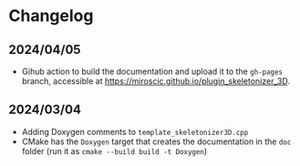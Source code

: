# Changelog

## 2024/04/05

* Gihub action to build the documentation and upload it to the `gh-pages` branch, accessible at <https://miroscic.github.io/plugin_skeletonizer_3D>.

## 2024/03/04

* Adding Doxygen comments to `template_skeletonizer3D.cpp`
* CMake has the `Doxygen` target that creates the documentation in the `doc` folder (run it as `cmake --build build -t Doxygen`)